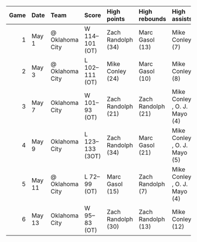 |   Game | Date   | Team            | Score           | High points        | High rebounds      | High assists                 | Location Attendance        | Series   |
|-------:|:-------|:----------------|:----------------|:-------------------|:-------------------|:-----------------------------|:---------------------------|:---------|
|      1 | May 1  | @ Oklahoma City | W 114–101 (OT)  | Zach Randolph (34) | Marc Gasol (13)    | Mike Conley (7)              | Oklahoma City Arena 18,203 | 1–0      |
|      2 | May 3  | @ Oklahoma City | L 102–111 (OT)  | Mike Conley (24)   | Marc Gasol (10)    | Mike Conley (8)              | Oklahoma City Arena 18,203 | 1–1      |
|      3 | May 7  | Oklahoma City   | W 101–93 (OT)   | Zach Randolph (21) | Zach Randolph (21) | Mike Conley , O. J. Mayo (4) | FedExForum 18,119          | 2–1      |
|      4 | May 9  | Oklahoma City   | L 123–133 (3OT) | Zach Randolph (34) | Marc Gasol (21)    | Mike Conley , O. J. Mayo (5) | FedExForum 18,119          | 2–2      |
|      5 | May 11 | @ Oklahoma City | L 72–99 (OT)    | Marc Gasol (15)    | Zach Randolph (7)  | Mike Conley , O. J. Mayo (4) | Oklahoma City Arena 18,203 | 2–3      |
|      6 | May 13 | Oklahoma City   | W 95–83 (OT)    | Zach Randolph (30) | Zach Randolph (13) | Mike Conley (12)             | FedExForum 18,119          | 3–3      |
